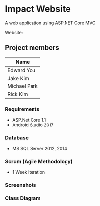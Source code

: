 
# Impact Website

A web application using ASP.NET Core MVC

Website: 

## Project members

| Name |
|---|
| Edward You |
| Jake Kim |
| Michael Park |
| Rick Kim |




### Requirements

- ASP.Net Core 1.1
- Android Studio 2017



### Database

- MS SQL Server 2012, 2014



### Scrum (Agile Methodology)

- 1 Week Iteration 




### Screenshots 




### Class Diagram




